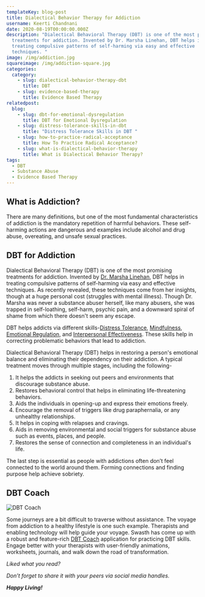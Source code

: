 ```yaml
---
templateKey: blog-post
title: Dialectical Behavior Therapy for Addiction
username: Keerti Chandnani
date: 2020-08-19T00:00:00.000Z
description: "Dialectical Behavioral Therapy (DBT) is one of the most promising
  treatments for addiction. Invented by Dr. Marsha Linehan, DBT helps in
  treating compulsive patterns of self-harming via easy and effective
  techniques. "
image: /img/addiction.jpg
squareimage: /img/addiction-square.jpg
categories:
  category:
    - slug: dialectical-behavior-therapy-dbt
      title: DBT
    - slug: evidence-based-therapy
      title: Evidence Based Therapy
relatedpost:
  blog:
    - slug: dbt-for-emotional-dysregulation
      title: DBT for Emotional Dysregulation
    - slug: distress-tolerance-skills-in-dbt
      title: "Distress Tolerance Skills in DBT "
    - slug: how-to-practice-radical-acceptance
      title: How To Practice Radical Acceptance?
    - slug: what-is-dialectical-behavior-therapy
      title: What is Dialectical Behavior Therapy?
tags:
  - DBT
  - Substance Abuse
  - Evidence Based Therapy
---
```

<!--StartFragment-->

## What is Addiction?

There are many definitions, but one of the most fundamental characteristics of addiction is the mandatory repetition of harmful behaviors. These self-harming actions are dangerous and examples include alcohol and drug abuse, overeating, and unsafe sexual practices.

## DBT for Addiction

Dialectical Behavioral Therapy (DBT) is one of the most promising treatments for addiction. Invented by [Dr. Marsha Linehan](https://behavioraltech.org/about-us/founded-by-marsha/), DBT helps in treating compulsive patterns of self-harming via easy and effective techniques. As recently revealed, these techniques come from her insights, though at a huge personal cost (struggles with mental illness). Though Dr. Marsha was never a substance abuser herself, like many abusers, she was trapped in self-loathing, self-harm, psychic pain, and a downward spiral of shame from which there doesn't seem any escape.

DBT helps addicts via different skills-[Distress Tolerance](https://www.swasth.co/blog/distress-tolerance-skills-in-dbt/), [Mindfulness](https://www.swasth.co/blog/mindfulness-in-dbt/), [Emotional Regulation](https://www.swasth.co/blog/emotion-regulation/), and [Interpersonal Effectiveness](https://www.swasth.co/blog/interpersonal-effectiveness-in-dbt-learn-effective-communication-skills/). These skills help in correcting problematic behaviors that lead to addiction.

Dialectical Behavioral Therapy (DBT) helps in restoring a person's emotional balance and eliminating their dependency on their addiction. A typical treatment moves through multiple stages, including the following-

1. It helps the addicts in seeking out peers and environments that discourage substance abuse.
2. Restores behavioral control that helps in eliminating life-threatening behaviors.
3. Aids the individuals in opening-up and express their emotions freely.
4. Encourage the removal of triggers like drug paraphernalia, or any unhealthy relationships.
5. It helps in coping with relapses and cravings.
6. Aids in removing environmental and social triggers for substance abuse such as events, places, and people.
7. Restores the sense of connection and completeness in an individual's life.

The last step is essential as people with addictions often don’t feel connected to the world around them. Forming connections and finding purpose help achieve sobriety. 

## DBT Coach

![DBT Coach](/img/dbt-coach-app.png "DBT Coach")

<!--StartFragment-->

Some journeys are a bit difficult to traverse without assistance. The voyage from addiction to a healthy lifestyle is one such example. Therapists and enabling technology will help guide your voyage. Swasth has come up with a robust and feature-rich [DBT Coach](https://www.swasth.co/dbt-coach/) application for practicing DBT skills. Engage better with your therapists with user-friendly animations, worksheets, journals, and walk down the road of transformation.

*Liked what you read?*

*Don’t forget to share it with your peers via social media handles.*

***Happy Living!***



<!--EndFragment-->

<!--EndFragment-->